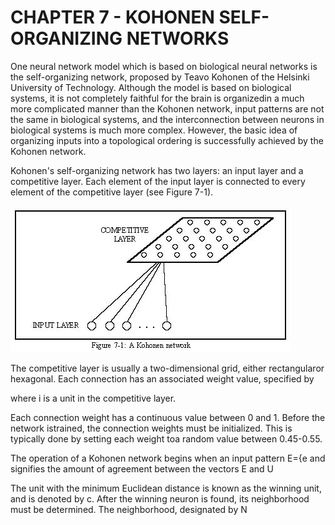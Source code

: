 # CHAPTER 7 - KOHONEN SELF-ORGANIZING NETWORKS

One neural network model which is based on biological neural networks is the self-organizing network, proposed by Teavo Kohonen of the Helsinki University of Technology. Although the model is based on biological systems, it is not completely faithful for the brain is organizedin a much more complicated manner than the Kohonen network, input patterns are not the same in biological systems, and the interconnection between neurons in biological systems is much more complex.  However, the basic idea of organizing inputs into a topological ordering is successfully achieved by the Kohonen network.


Kohonen's self-organizing network has two layers: an input layer and a competitive layer. Each element of the input layer is connected to every element of the competitive layer (see Figure 7-1).  

![Figure 7-1](../img/ch07_01.jpg "Figure 7-1")

The competitive layer is usually a two-dimensional grid, either rectangularor hexagonal.  Each connection has an associated weight value, specified by

where
i is a unit in the competitive layer.

Each connection weight has a continuous value between 0 and 1.  Before the network istrained, the connection weights must be initialized.  This is typically done by setting each weight toa random value between 0.45-0.55.

The operation of a Kohonen network begins when an input pattern E={e
and signifies the amount of agreement between the vectors E and U

The unit with the minimum Euclidean distance is known as the winning unit, and is denoted by c.
After the winning neuron is found, its neighborhood must be determined.  The neighborhood, designated by N
